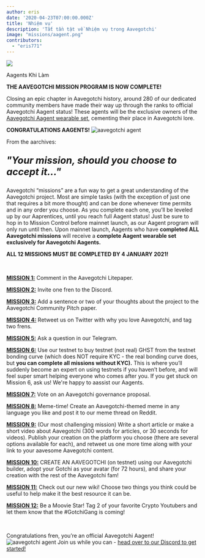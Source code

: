 ```yaml
---
author: eris
date: '2020-04-23T07:00:00.000Z'
title: 'Nhiệm vụ'
description: 'Tất tần tật về Nhiệm vụ trong Aavegotchi'
image: "missions/aagent.png"
contributors:
  - "eris771"
---
```


<div class="headerImageContainer">
<img src="/missions/aagent.png" class="headerImage">
<p class="headerImageText">Aagents Khi Làm</p>
</div>

**THE AAVEGOTCHI MISSION PROGRAM IS NOW COMPLETE!**

Closing an epic chapter in Aavegotchi history, around 280 of our dedicated community members have made their way up through the ranks to official Aavegotchi Aagent status! These agents will be the exclusive owners of the [Aavegotchi Aagent wearable set](/wearables#aagent-wearables-set), cementing their place in Aavegotchi lore.

**CONGRATULATIONS AAGENTS!** <img src="/missions/tinyagent.png" alt = "aavegotchi agent" />


From the aarchives:

<p style="font-size:25px; font-style: italic;"><b>"Your mission, should you choose to accept it..."</b></p>

Aavegotchi “missions” are a fun way to get a great understanding of the Aavegotchi project. Most are simple tasks (with the exception of just one that requires a bit more thought) and can be done whenever time permits and in any order you choose. As you complete each one, you’ll be leveled up by our Aaprentices, until you reach full Aagent status! Just be sure to hop in to Mission Control before mainnet launch, as our Aagent program will only run until then. Upon mainnet launch, Aagents who have **completed ALL Aavegotchi missions** will receive a **complete Aagent wearable set exclusively for Aavegotchi Aagents.**

**ALL 12 MISSIONS MUST BE COMPLETED BY 4 JANUARY 2021!**

&nbsp;


[**MISSION 1:**](https://aavegotchi.medium.com/aavegotchi-community-update-3-4d733e8275e) Comment in the Aavegotchi Litepaper.

[**MISSION 2:**](https://aavegotchi.medium.com/aavegotchi-community-update-4-1744633c3fc4) Invite one fren to the Discord.

[**MISSION 3:**](https://aavegotchi.medium.com/aavegotchi-community-update-5-39d240b3bd13) Add a sentence or two of your thoughts about the project to the Aavegotchi Community Pitch paper.

[**MISSION 4:**](https://aavegotchi.medium.com/aavegotchi-community-update-6-ecece9ba73de) Retweet us on Twitter with why you love Aavegotchi, and tag two frens.

[**MISSION 5:**](https://aavegotchi.medium.com/aavegotchi-community-update-7-a8f1ce2b297d) Ask a question in our Telegram.

[**MISSION 6:**](https://aavegotchi.medium.com/aavegotchi-community-update-8-8e2bcba353b9) Use our testnet to buy testnet (not real) GHST from the testnet bonding curve (which does NOT require KYC - the real bonding curve does, but **you can complete all missions without KYC).** This is where you’ll suddenly become an expert on using testnets if you haven’t before, and will feel super smart helping everyone who comes after you. If you get stuck on Mission 6, ask us! We're happy to aassist our Aagents.

[**MISSION 7:**](https://aavegotchi.medium.com/aavegotchi-community-update-9-3c297c4ae645) Vote on an Aavegotchi governance proposal.

[**MISSION 8:**](https://aavegotchi.medium.com/aavegotchi-community-update-10-d0b8af0df301) Meme-time! Create an Aavegotchi-themed meme in any language you like and post it to our meme thread on Reddit.

[**MISSION 9:**](https://aavegotchi.medium.com/aavegotchi-community-update-12-7f85605e33dd) (Our most challenging mission) Write a short article or make a short video about Aavegotchi (300 words for articles, or 30 seconds for videos). Publish your creation on the platform you choose (there are several options available for each), and retweet us one more time along with your link to your aavesome Aavegotchi content.

[**MISSION 10:**](https://aavegotchi.medium.com/aavegotchi-dev-update-3-mission-10-46bd59837936) CREATE AN AAVEGOTCHI (on testnet) using our Aavegotchi builder, adopt your Gotchi as your avatar (for 72 hours), and share your creation with the rest of the Aavegotchi fam!

[**MISSION 11:**](https://aavegotchi.medium.com/aavegotchi-community-update-16-b4db0f05b44) Check out our new wiki! Choose two things you think could be useful to help make it the best resource it can be.

[**MISSION 12:**](https://aavegotchi.medium.com/aavegotchi-community-update-18-dbaa35b1ed50) Be a Moovie Star! Tag 2 of your favorite Crypto Youtubers and let them know that the #GotchiGang is coming!

&nbsp;

Congratulations fren, you’re an official Aavegotchi Aagent! <img src="/missions/tinyagent.png" alt = "aavegotchi agent" /> Join us while you can - [head over to our Discord to get started!](https://discord.com/invite/NPwnWB6)

&nbsp; &nbsp;
